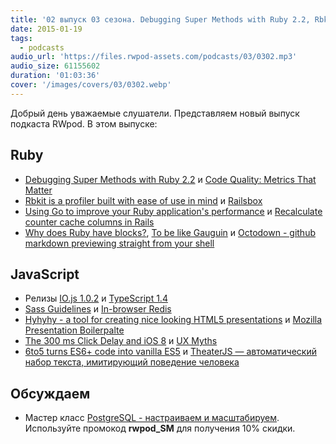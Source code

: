 ```yaml
---
title: '02 выпуск 03 сезона. Debugging Super Methods with Ruby 2.2, Rbkit, Railsbox, IO.js 1.0.2, TypeScript 1.4, Hyhyhy и прочее'
date: 2015-01-19
tags:
  - podcasts
audio_url: 'https://files.rwpod-assets.com/podcasts/03/0302.mp3'
audio_size: 61155602
duration: '01:03:36'
cover: '/images/covers/03/0302.webp'
---
```


Добрый день уважаемые слушатели. Представляем новый выпуск подкаста RWpod. В этом выпуске:

## Ruby

- [Debugging Super Methods with Ruby 2.2](http://engineering.heroku.com/blogs/2014-01-14-debugging-super-methods-ruby22) и [Code Quality: Metrics That Matter](http://chriskottom.com/blog/2015/01/code-quality-metrics-that-matter/)
- [Rbkit is a profiler built with ease of use in mind](http://rbkit.codemancers.com/) и [Railsbox](https://railsbox.io/)
- [Using Go to improve your Ruby application's performance](https://antoine.finkelstein.fr/go-in-ruby/) и [Recalculate counter cache columns in Rails](https://www.krautcomputing.com/blog/2015/01/13/recalculate-counter-cache-columns-in-rails/)
- [Why does Ruby have blocks?](http://devblog.avdi.org/2015/01/16/why-does-ruby-have-blocks/), [To be like Gauguin](http://blog.lunarlogic.io/2015/to-be-like-gauguin/) и [Octodown - github markdown previewing straight from your shell](https://github.com/ianks/octodown)

## JavaScript

- Релизы [IO.js 1.0.2](https://iojs.org/) и [TypeScript 1.4](http://blogs.msdn.com/b/typescript/archive/2015/01/16/announcing-typescript-1-4.aspx)
- [Sass Guidelines](http://hugogiraudel.com/2015/01/07/introducing-sass-guidelines/) и [In-browser Redis](http://narma.github.io/2015/redis-in-browser/)
- [Hyhyhy - a tool for creating nice looking HTML5 presentations](http://maciejczyzewski.me/hyhyhy/) и [Mozilla Presentation Boilerpalte](http://mte90.github.io/Mozilla-Presentation-Boilerplate/)
- [The 300 ms Click Delay and iOS 8](http://developer.telerik.com/featured/300-ms-click-delay-ios-8/) и [UX Myths](http://uxmyths.com/)
- [6to5 turns ES6+ code into vanilla ES5](http://6to5.org/) и [TheaterJS — автоматический набор текста, имитирующий поведение человека](http://gabinaureche.com/TheaterJS/)

## Обсуждаем

- Мастер класс [PostgreSQL - настраиваем и масштабируем](http://smartme.com.ua/PostgreSQL). Используйте промокод **rwpod_SM** для получения 10% скидки.
